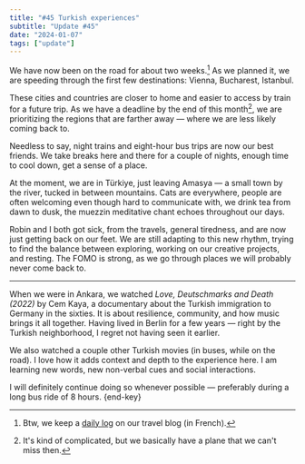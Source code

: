 ```yaml
---
title: "#45 Turkish experiences"
subtitle: "Update #45"
date: "2024-01-07"
tags: ["update"]
---
```


We have now been on the road for about two weeks.[^1] As we planned it, we are speeding through the first few destinations: Vienna, Bucharest, Istanbul.

These cities and countries are closer to home and easier to access by train for a future trip. As we have a deadline by the end of this month[^2], we are prioritizing the regions that are farther away — where we are less likely coming back to.

Needless to say, night trains and eight-hour bus trips are now our best friends. We take breaks here and there for a couple of nights, enough time to cool down, get a sense of a place.

At the moment, we are in Türkiye, just leaving Amasya — a small town by the river, tucked in between mountains. Cats are everywhere, people are often welcoming even though hard to communicate with, we drink tea from dawn to dusk, the muezzin meditative chant echoes throughout our days.

Robin and I both got sick, from the travels, general tiredness, and are now just getting back on our feet. We are still adapting to this new rhythm, trying to find the balance between exploring, working on our creative projects, and resting. The FOMO is strong, as we go through places we will probably never come back to.

---

When we were in Ankara, we watched <cite>Love, Deutschmarks and Death (2022)</cite> by Cem Kaya, a documentary about the Turkish immigration to Germany in the sixties. It is about resilience, community, and how music brings it all together. Having lived in Berlin for a few years — right by the Turkish neighborhood, I regret not having seen it earlier.

We also watched a couple other Turkish movies (in buses, while on the road). I love how it adds context and depth to the experience here. I am learning new words, new non-verbal cues and social interactions.

I will definitely continue doing so whenever possible — preferably during a long bus ride of 8 hours. {end-key}

[^1]: Btw, we keep a [daily log](https://eaudepoisson.com/routes-de-la-soie/) on our travel blog (in French).
[^2]: It's kind of complicated, but we basically have a plane that we can't miss then.
